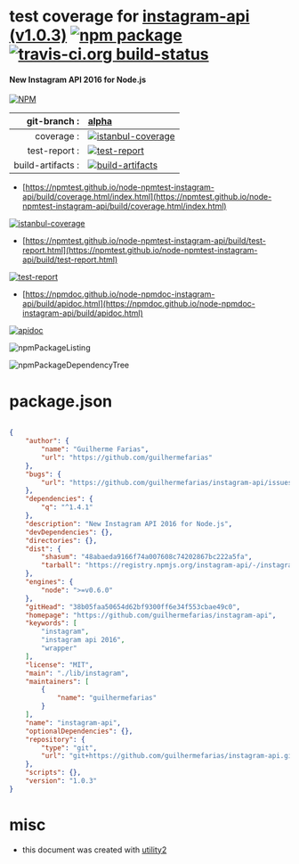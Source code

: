 # test coverage for  [instagram-api (v1.0.3)](https://github.com/guilhermefarias/instagram-api)  [![npm package](https://img.shields.io/npm/v/npmtest-instagram-api.svg?style=flat-square)](https://www.npmjs.org/package/npmtest-instagram-api) [![travis-ci.org build-status](https://api.travis-ci.org/npmtest/node-npmtest-instagram-api.svg)](https://travis-ci.org/npmtest/node-npmtest-instagram-api)
#### New Instagram API 2016 for Node.js

[![NPM](https://nodei.co/npm/instagram-api.png?downloads=true&downloadRank=true&stars=true)](https://www.npmjs.com/package/instagram-api)

| git-branch : | [alpha](https://github.com/npmtest/node-npmtest-instagram-api/tree/alpha)|
|--:|:--|
| coverage : | [![istanbul-coverage](https://npmtest.github.io/node-npmtest-instagram-api/build/coverage.badge.svg)](https://npmtest.github.io/node-npmtest-instagram-api/build/coverage.html/index.html)|
| test-report : | [![test-report](https://npmtest.github.io/node-npmtest-instagram-api/build/test-report.badge.svg)](https://npmtest.github.io/node-npmtest-instagram-api/build/test-report.html)|
| build-artifacts : | [![build-artifacts](https://npmtest.github.io/node-npmtest-instagram-api/glyphicons_144_folder_open.png)](https://github.com/npmtest/node-npmtest-instagram-api/tree/gh-pages/build)|

- [https://npmtest.github.io/node-npmtest-instagram-api/build/coverage.html/index.html](https://npmtest.github.io/node-npmtest-instagram-api/build/coverage.html/index.html)

[![istanbul-coverage](https://npmtest.github.io/node-npmtest-instagram-api/build/screenCapture.buildCi.browser.%252Ftmp%252Fbuild%252Fcoverage.lib.html.png)](https://npmtest.github.io/node-npmtest-instagram-api/build/coverage.html/index.html)

- [https://npmtest.github.io/node-npmtest-instagram-api/build/test-report.html](https://npmtest.github.io/node-npmtest-instagram-api/build/test-report.html)

[![test-report](https://npmtest.github.io/node-npmtest-instagram-api/build/screenCapture.buildCi.browser.%252Ftmp%252Fbuild%252Ftest-report.html.png)](https://npmtest.github.io/node-npmtest-instagram-api/build/test-report.html)

- [https://npmdoc.github.io/node-npmdoc-instagram-api/build/apidoc.html](https://npmdoc.github.io/node-npmdoc-instagram-api/build/apidoc.html)

[![apidoc](https://npmdoc.github.io/node-npmdoc-instagram-api/build/screenCapture.buildCi.browser.%252Ftmp%252Fbuild%252Fapidoc.html.png)](https://npmdoc.github.io/node-npmdoc-instagram-api/build/apidoc.html)

![npmPackageListing](https://npmtest.github.io/node-npmtest-instagram-api/build/screenCapture.npmPackageListing.svg)

![npmPackageDependencyTree](https://npmtest.github.io/node-npmtest-instagram-api/build/screenCapture.npmPackageDependencyTree.svg)



# package.json

```json

{
    "author": {
        "name": "Guilherme Farias",
        "url": "https://github.com/guilhermefarias"
    },
    "bugs": {
        "url": "https://github.com/guilhermefarias/instagram-api/issues"
    },
    "dependencies": {
        "q": "^1.4.1"
    },
    "description": "New Instagram API 2016 for Node.js",
    "devDependencies": {},
    "directories": {},
    "dist": {
        "shasum": "48abaeda9166f74a007608c74202867bc222a5fa",
        "tarball": "https://registry.npmjs.org/instagram-api/-/instagram-api-1.0.3.tgz"
    },
    "engines": {
        "node": ">=v0.6.0"
    },
    "gitHead": "38b05faa50654d62bf9300ff6e34f553cbae49c0",
    "homepage": "https://github.com/guilhermefarias/instagram-api",
    "keywords": [
        "instagram",
        "instagram api 2016",
        "wrapper"
    ],
    "license": "MIT",
    "main": "./lib/instagram",
    "maintainers": [
        {
            "name": "guilhermefarias"
        }
    ],
    "name": "instagram-api",
    "optionalDependencies": {},
    "repository": {
        "type": "git",
        "url": "git+https://github.com/guilhermefarias/instagram-api.git"
    },
    "scripts": {},
    "version": "1.0.3"
}
```



# misc
- this document was created with [utility2](https://github.com/kaizhu256/node-utility2)
